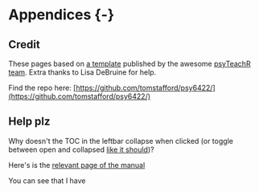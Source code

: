 
# Appendices {-} 


## Credit

These pages based on [a template](https://psyteachr.github.io/book-template/) published by the awesome [psyTeachR team](https://psyteachr.github.io/about/). Extra thanks to Lisa DeBruine for help.

Find the repo here: [https://github.com/tomstafford/psy6422/](https://github.com/tomstafford/psy6422/)


## Help plz

Why doesn't the TOC in the leftbar collapse when clicked (or toggle between open and collapsed [like it should](https://psyteachr.github.io/book-template/))?

Here's is the [relevant page of the manual](https://bookdown.org/yihui/bookdown/html.html)

You can see that I have 



